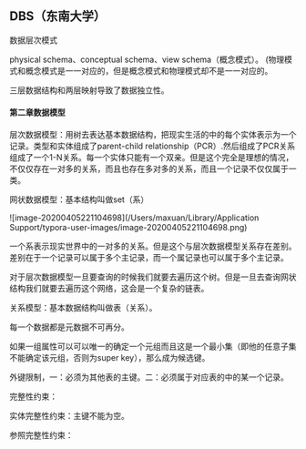 ## DBS（东南大学）

数据层次模式

physical schema、conceptual schema、view schema（概念模式）。 (物理模式和概念模式是一一对应的，但是概念模式和物理模式却不是一一对应的。

三层数据结构和两层映射导致了数据独立性。

#### 第二章数据模型

层次数据模型：用树去表达基本数据结构，把现实生活的中的每个实体表示为一个记录。类型和实体组成了parent-child relationship（PCR）.然后组成了PCR关系组成了一个1-N关系。每一个实体只能有一个双亲。但是这个完全是理想的情况，不仅仅存在一对多的关系，而且也存在多对多的关系，而且一个记录不仅仅属于一类。



网状数据模型：基本结构叫做set（系）

![image-20200405221104698](/Users/maxuan/Library/Application Support/typora-user-images/image-20200405221104698.png)

一个系表示现实世界中的一对多的关系。但是这个与层次数据模型关系存在差别。差别在于一个记录可以属于多个主记录，而一个属记录也可以属于多个主记录。

对于层次数据模型一旦要查询的时候我们就要去遍历这个树。但是一旦去查询网状结构我们就要去遍历这个网络，这会是一个复杂的链表。



关系模型：基本数据结构叫做表（关系）。

每一个数据都是元数据不可再分。

如果一组属性可以可以唯一的确定一个元组而且这是一个最小集（即他的任意子集不能确定该元组，否则为super key），那么成为候选键。

外键限制，一：必须为其他表的主键。二：必须属于对应表的中的某一个记录。

完整性约束：

实体完整性约束：主键不能为空。

参照完整性约束：

